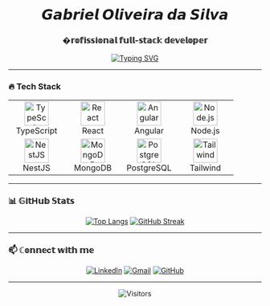 <div align="center">
  
# 𝙂𝙖𝙗𝙧𝙞𝙚𝙡 𝙊𝙡𝙞𝙫𝙚𝙞𝙧𝙖 𝙙𝙖 𝙎𝙞𝙡𝙫𝙖  
### �𝕣𝕠𝕗𝕚𝕤𝕤𝕚𝕠𝕟𝕒𝕝 𝕗𝕦𝕝𝕝-𝕤𝕥𝕒𝕔𝕜 𝕕𝕖𝕧𝕖𝕝𝕠𝕡𝕖𝕣
  
[![Typing SVG](https://readme-typing-svg.demolab.com?font=Fira+Code&weight=500&size=22&duration=3000&pause=1000&color=38BCF7&width=435&lines=Modern+Web+Applications;Clean+Code+Enthusiast;Problem+Solver;Continuous+Learner)](https://git.io/typing-svg)

</div>

---

### 🔥 Tech Stack

<table align="center">
  <tr>
    <td align="center" width="96">
      <img src="https://skillicons.dev/icons?i=ts" width="48" height="48" alt="TypeScript" />
      <br>TypeScript
    </td>
    <td align="center" width="96">
      <img src="https://skillicons.dev/icons?i=react" width="48" height="48" alt="React" />
      <br>React
    </td>
    <td align="center" width="96">
      <img src="https://skillicons.dev/icons?i=angular" width="48" height="48" alt="Angular" />
      <br>Angular
    </td>
    <td align="center" width="96">
      <img src="https://skillicons.dev/icons?i=nodejs" width="48" height="48" alt="Node.js" />
      <br>Node.js
    </td>
  </tr>
  <tr>
    <td align="center" width="96">
      <img src="https://skillicons.dev/icons?i=nestjs" width="48" height="48" alt="NestJS" />
      <br>NestJS
    </td>
    <td align="center" width="96">
      <img src="https://skillicons.dev/icons?i=mongodb" width="48" height="48" alt="MongoDB" />
      <br>MongoDB
    </td>
    <td align="center" width="96">
      <img src="https://skillicons.dev/icons?i=postgres" width="48" height="48" alt="PostgreSQL" />
      <br>PostgreSQL
    </td>
    <td align="center" width="96">
      <img src="https://skillicons.dev/icons?i=tailwind" width="48" height="48" alt="Tailwind" />
      <br>Tailwind
    </td>
  </tr>
</table>

---

### 📊 𝔾𝕚𝕥H𝕦𝕓 𝕊𝕥𝕒𝕥𝕤

<div align="center">
  
[![Top Langs](https://github-readme-stats.vercel.app/api/top-langs/?username=GabrielDoSaaS&layout=compact&theme=radical&hide_border=true)](https://github.com/GabrielDoSaaS)
[![GitHub Streak](https://streak-stats.demolab.com?user=GabrielDoSaaS&theme=radical&hide_border=true&date_format=M%20j%5B%2C%20Y%5D)](https://git.io/streak-stats)

</div>

---

### 📫 ℂ𝕠𝕟𝕟𝕖c𝕥 𝕨𝕚𝕥𝕙 𝕞𝕖

<div align="center">
  
[![LinkedIn](https://img.shields.io/badge/-Gabriel_Silva-0077B5?style=for-the-badge&logo=linkedin&logoColor=white)](https://www.linkedin.com/in/gabriel-silva-ofc/)
[![Gmail](https://img.shields.io/badge/-gabrieldosaas@gmail.com-D14836?style=for-the-badge&logo=gmail&logoColor=white)](mailto:gabrieldosaas@gmail.com)
[![GitHub](https://img.shields.io/badge/-GabrielDoSaaS-181717?style=for-the-badge&logo=github&logoColor=white)](https://github.com/GabrielDoSaaS)

</div>

---

<div align="center">
  
![Visitors](https://komarev.com/ghpvc/?username=GabrielDoSaaS&color=blueviolet&style=flat-square)

</div>
